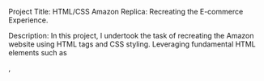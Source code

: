 Project Title: HTML/CSS Amazon Replica: Recreating the E-commerce Experience.

Description:
In this project, I undertook the task of recreating the Amazon website using HTML tags and CSS styling. 
Leveraging fundamental HTML elements such as <p>, <title>, <img>, <a>, <body>, <header>, <footer>, <div>,
and more, I meticulously constructed the structure and layout of the website. Additionally, I applied CSS
styling techniques to replicate the visual appearance and user interface of the original Amazon website, 
ensuring a seamless and familiar browsing experience for users.

Key Features:

Utilized HTML tags to define the content structure,including paragraphs, images,links,headers,and footers.
Employed CSS styling to customize the appearance of elements, such as colors, fonts, spacing, and layout.
Implemented responsive design principles to ensure compatibility across various devices and screen sizes.
Integrated navigation menus, search functionality, and product listings to emulate the functionality of the 
real Amazon website.Tested and refined the website to achieve a high level of fidelity to the original design 
and user experience.

Outcome:
The HTML/CSS Amazon Replica project allowed me to deepen my understanding of front-end web development principles
and refine my skills in HTML and CSS. By meticulously recreating a complex e-commerce website like Amazon,I gained 
valuable hands-on experience in structuring web content, styling user interfaces, and implementing responsive design
techniques. This project serves as a testament to my proficiency in front-end development and my ability to replicate 
real-world web experiences using HTML and CSS.

